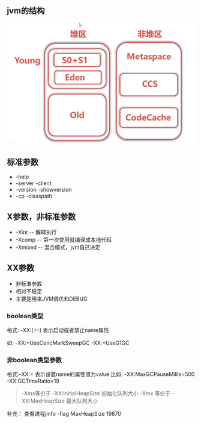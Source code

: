 ## jvm的结构

![](./assets/2019-04-22-22-15-18.png)

## 标准参数

* -help 
* -server -client 
* -version -showversion 
* -cp -classpath 

## X参数，非标准参数
* -Xint  -- 解释执行
* -Xcomp -- 第一次使用就编译成本地代码
* -Xmixed -- 混合模式，jvm自己决定

## XX参数

* 非标准参数
* 相对不稳定
* 主要是用来JVM调优和DEBUG

### boolean类型

格式: -XX:[+-]<name>  表示启动或者禁止name属性

如: -XX:+UseConcMarkSweepGC
     -XX:+UseG1GC

### 非boolean类型参数
格式:-XX:<name>=<value>  表示设置name的属性值为value
比如: -XX:MaxGCPauseMillis=500
         -XX:GCTimeRatio=19

>  -Xms等价于 -XX:InitialHeapSize  初始化队列大小
>  -Xmx 等价于 -XX:MaxHeapSize   最大队列大小



补充：
查看进程jinfo -flag MaxHeapSize 19870 


